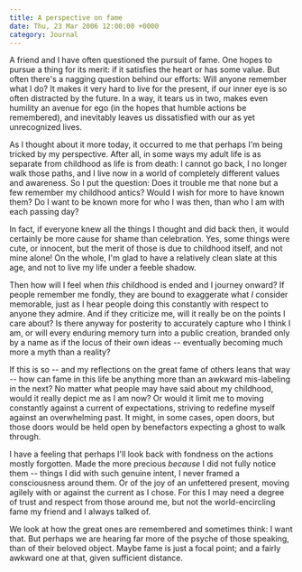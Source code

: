 ```yaml
---
title: A perspective on fame
date: Thu, 23 Mar 2006 12:00:00 +0000
category: Journal
---
```


A friend and I have often questioned the pursuit of fame.  One hopes to
pursue a thing for its merit: if it satisfies the heart or has some
value.  But often there's a nagging question behind our efforts: Will
anyone remember what I do?  It makes it very hard to live for the
present, if our inner eye is so often distracted by the future.  In a
way, it tears us in two, makes even humility an avenue for ego (in the
hopes that humble actions be remembered), and inevitably leaves us
dissatisfied with our as yet unrecognized lives.

As I thought about it more today, it occurred to me that perhaps I'm
being tricked by my perspective.  After all, in some ways my adult life
is as separate from childhood as life is from death: I cannot go back, I
no longer walk those paths, and I live now in a world of completely
different values and awareness.  So I put the question: Does it trouble
me that none but a few remember my childhood antics?  Would I wish for
more to have known them?  Do I want to be known more for who I was then,
than who I am with each passing day?

In fact, if everyone knew all the things I thought and did back then, it
would certainly be more cause for shame than celebration.  Yes, some
things were cute, or innocent, but the merit of those is due to
childhood itself, and not mine alone!  On the whole, I'm glad to have a
relatively clean slate at this age, and not to live my life under a
feeble shadow.

Then how will I feel when *this* childhood is ended and I journey onward?
If people remember me fondly, they are bound to exaggerate what *I*
consider memorable, just as I hear people doing this constantly with
respect to anyone they admire.  And if they criticize me, will it really
be on the points I care about?  Is there anyway for posterity to
accurately capture who I think I am, or will every enduring memory turn
into a public creation, branded only by a name as if the locus of their
own ideas -- eventually becoming much more a myth than a reality?

If this is so -- and my reflections on the great fame of others leans
that way -- how can fame in this life be anything more than an awkward
mis-labeling in the next?  No matter what people may have said about my
childhood, would it really depict me as I am now?  Or would it limit me
to moving constantly against a current of expectations, striving to
redefine myself against an overwhelming past.  It might, in some cases,
open doors, but those doors would be held open by benefactors expecting
a ghost to walk through.

I have a feeling that perhaps I'll look back with fondness on the
actions mostly forgotten.  Made the more precious *because* I did not
fully notice them -- things I did with such genuine intent, I never
framed a consciousness around them.  Or of the joy of an unfettered
present, moving agilely with or against the current as I chose.  For
this I may need a degree of trust and respect from those around me, but
not the world-encircling fame my friend and I always talked of.

We look at how the great ones are remembered and sometimes think: I want
that.  But perhaps we are hearing far more of the psyche of those
speaking, than of their beloved object.  Maybe fame is just a focal
point; and a fairly awkward one at that, given sufficient distance.


